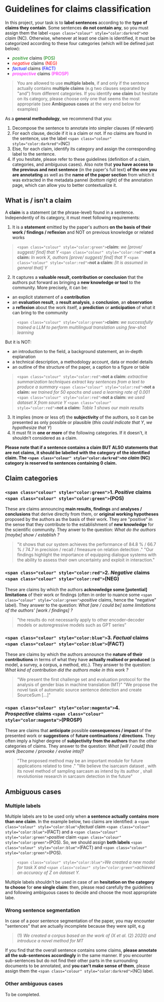 # Guidelines for claims classification

In this project, your task is to **label sentences** according to the **type of claims they contain**. Some sentences **do not contain any**, so you must assign them the label `<span class="colour" style="color:darkred">`*no claim* (NC). Otherwise, whenever at least one claim is identified, it must be categorized according to these four categories (which will be defined just below):

* <span class="colour" style="color:green">*positive* </span>claims <span class="colour" style="color:green">(POS)</span>
* <span class="colour" style="color:red">*negative* </span>claims <span class="colour" style="color:red">(NEG)</span>
* <span class="colour" style="color:blue">*factual* </span>claims <span class="colour" style="color:blue">(FACT)</span>
* <span class="colour" style="color:magenta">*prospective* </span>claims <span class="colour" style="color:magenta">(PROSP)</span>

> You are allowed to use **multiple labels**, if and only if the sentence actually contains **multiple claims** (e.g two clauses separated by "and") from different categories. If you identify **one claim** but hesitate on its category, please choose only one that seems the most appropriate (see **Ambiguous cases** at the very end below for examples)

As a **general methodology**, we recommend that you:

1. Decompose the sentence to annotate into simpler clauses (if relevant)
2. For each clause, decide if it is a claim or not. If no claims are found in the sentence, use the label `<span class="colour" style="color:darkred">`(NC)
3. Else, for each claim, identify its category and assign the corresponding label to the sentence.
4. If you hesitate, please refer to these guidelines (definition of a claim, categories, and ambiguous cases). Also note that **you have access to the previous and next sentence** (in the paper's full text) **of the one you are annotating** as well as the **name of the paper section** from which it was extracted in the metadata pannel (bottom right) of the annotation page, which can allow you to better contextualize it.

## What is / isn't a claim

A **claim** is a statement (at the phrase-level) found in a sentence. Independently of its category, it must meet following requirements:

1. It is a **statement** emitted by the paper's authors **on the basis of their work / findings / reflexion** and NOT on previous knowledge or related works

> `<span class="colour" style="color:green">`**claim:** *we [prove/ suggest/ find] that Y*
> `<span class="colour" style="color:red">`**not a claim:** *In work X, authors [prove/ suggest/ find] that Y*
> `<span class="colour" style="color:red">`**not a claim:** *[It is assumed in general that] Y*

2. It captures a **valuable result, contribution or conclusion** that the authors put forward as bringing a **new knowledge or tool** to the community. More precisely, it can be:

* an explicit statement of a **contribution**
* an **evaluation result**, a **result analysis**, a **conclusion**, an **observation**
* a **reflexion** about the work itself, a **prediction** or **anticipation** of what it can bring to the community

> `<span class="colour" style="color:green">`**claim:** *we successfully trained a LLM to perform multilingual translation using few-shot learning*

But it is NOT:

* an introduction to the field, a background statement, an in-depth explanation
* a technical description, a methodology account, data or model details
* an outline of the structure of the paper, a caption to a figure or table

> `<span class="colour" style="color:red">`**not a claim:** *extractive summarization techniques extract key sentences from a text to produce a summary*
> `<span class="colour" style="color:red">`**not a claim:** *we trained for 50 epochs and used a learning rate of 0.001*
> `<span class="colour" style="color:red">`**not a claim:** *we used dataset X from source Y*
> `<span class="colour" style="color:red">`**not a claim:** *Table 1 shows our main results*

3. It implies (more or less of) the **subjectivity** of the authors, so it can be presented as only possible or plausible (*this could indicate that Y*, *we hypothesize that Y*)
4. It must fit in **one or more** of the following categories. If it doesn't, it shouldn't considered as a claim.

**Please note that if a sentence contains a claim BUT ALSO statements that are not claims, it should be labelled with the category of the identified claim. The `<span class="colour" style="color:darkred">`*no claim* (NC) category is reserved to sentences containing 0 claim.**

## Claim categories

### `<span class="colour" style="color:green">`1. *Positive* claims `<span class="colour" style="color:green">`(POS)

These are claims announcing **main results, findings** and **analyses / conclusions** that derive directly from them, or **original working hypotheses** proposed by the authors as the basis of their work. They are "positive" in the sense that they contribute to the establishment of **new knowledge** for the scientific community. They anwer to the question: *What do the authors [maybe] show / establish ?*

> "it shows that our system achieves the performance of 84.8 % / 66.7 % / 74.7 in precision / recall / fmeasure on relation detection ."
> "Our findings highlight the importance of equipping dialogue systems with the ability to assess their own uncertainty and exploit in interaction."

### `<span class="colour" style="color:red">`2. *Negative* claims `<span class="colour" style="color:red">`(NEG)

These are claims by which the authors **acknowledge some [potential] limitations** of their work or findings (often in order to nuance some `<span class="colour" style="color:green">`*positive* claims, hence the "negative" label). They answer to the question: *What [are / could be] some limitations of the authors' [work / findings] ?*

> "the results do not necessarily apply to other encoder-decoder models or autoregressive models such as GPT series”

### `<span class="colour" style="color:blue">`3. *Factual* claims `<span class="colour" style="color:blue">`(FACT)

These are claims by which the authors announce the **nature of their contributions** in terms of what they have **actually realised or produced** (a model, a survey, a corpus, a method, etc.). They answer to the question: *What kind of contribution did the authors make in this work ?*

> "We present the first challenge set and evaluation protocol for the analysis of gender bias in machine translation (MT)"
> "We propose the novel task of automatic source sentence detection and create SourceSum [...]"

### `<span class="colour" style="color:magenta">`4. *Prospective* claims `<span class="colour" style="color:magenta">`(PROSP)

These are claims that **anticipate** possible **consequences / impact** of the presented work or **suggestions** of **future continuations / directions**. They often imply a higher degree of **subjectivity from the authors** than the other categories of claims. They answer to the question: *What [will / could] this work [become / provoke / evolve into]?*

> "The proposed method may be an important module for future applications related to time ."
> "We believe the isarcasm dataset , with its novel method of sampling sarcasm as intend by its author , shall revolutionise research in sarcasm detection in the future"

## Ambiguous cases

### Multiple labels

Multiple labels are to be used only when **a sentence actually contains more than one claim**. In the example below, two claims are identified: a `<span class="colour" style="color:blue">`*factual* claim `<span class="colour" style="color:blue">`(FACT) and a `<span class="colour" style="color:green">`*positive* claim `<span class="colour" style="color:green">`(POS). So, we should assign **both labels** `<span class="colour" style="color:blue">`(FACT) and `<span class="colour" style="color:green">`(POS).

> `<span class="colour" style="color:blue">`*We created a new model for task X* *and `<span class="colour" style="color:green">`achieved an accuracy of Z on dataset Y.*

Multiple labels shouldn't be used in case of an **hesitation on the category to choose** for **one single claim**: then, please read carefully the guidelines and following ambiguous cases to decide and choose the most appropriate labe.

### Wrong sentence segmentation

In case of a poor sentence segmentation of the paper, you may encounter "sentences" that are actually incomplete because they were split, e.g

> (1) *We created a corpus based on the work of (X et al.*
> (2) *2020) and introduce a novel method for MT*

If you find that the overall sentence contains some claims, **please annotate all the sub-sentences accordingly** in the same manner. If you encounter sub-sentences but do not find their other parts in the surrounding documents to be annotated, and **you can't make sense of them**, please assign them the `<span class="colour" style="color:darkred">`(NC) label.

### Other ambiguous cases

To be completed.
